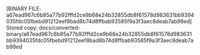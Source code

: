 [BINARY FILE: a67ead967c6b85a77b92fffd2ce9b68e24b32855db8f61578d983631bb9394035fdc05fbebd91212eef8bad8b74d8ffbab93585f9a3f3aec8deab7ab99ed]
Stored copy: docs/converted-binary/a67ead967c6b85a77b92fffd2ce9b68e24b32855db8f61578d983631bb9394035fdc05fbebd91212eef8bad8b74d8ffbab93585f9a3f3aec8deab7ab99ed

